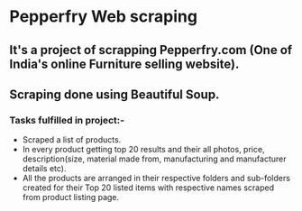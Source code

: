 # Pepperfry Web scraping

## It's a project of scrapping Pepperfry.com (One of India's online Furniture selling website).
## Scraping done using Beautiful Soup.

### Tasks fulfilled in project:-
- Scraped a list of products.
- In every product getting top 20 results and their all photos, price, description(size, material made from, manufacturing and manufacturer details etc).
- All the products are arranged in their respective folders and sub-folders created for their Top 20 listed items with respective names scraped from product listing page.
